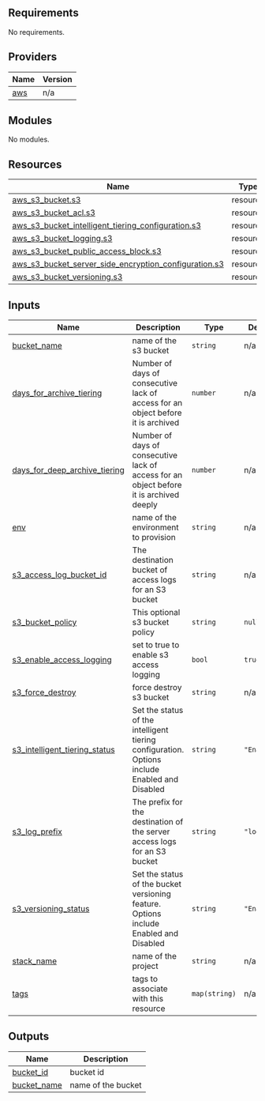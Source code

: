 <!-- BEGIN_TF_DOCS -->
## Requirements

No requirements.

## Providers

| Name | Version |
|------|---------|
| <a name="provider_aws"></a> [aws](#provider\_aws) | n/a |

## Modules

No modules.

## Resources

| Name | Type |
|------|------|
| [aws_s3_bucket.s3](https://registry.terraform.io/providers/hashicorp/aws/latest/docs/resources/s3_bucket) | resource |
| [aws_s3_bucket_acl.s3](https://registry.terraform.io/providers/hashicorp/aws/latest/docs/resources/s3_bucket_acl) | resource |
| [aws_s3_bucket_intelligent_tiering_configuration.s3](https://registry.terraform.io/providers/hashicorp/aws/latest/docs/resources/s3_bucket_intelligent_tiering_configuration) | resource |
| [aws_s3_bucket_logging.s3](https://registry.terraform.io/providers/hashicorp/aws/latest/docs/resources/s3_bucket_logging) | resource |
| [aws_s3_bucket_public_access_block.s3](https://registry.terraform.io/providers/hashicorp/aws/latest/docs/resources/s3_bucket_public_access_block) | resource |
| [aws_s3_bucket_server_side_encryption_configuration.s3](https://registry.terraform.io/providers/hashicorp/aws/latest/docs/resources/s3_bucket_server_side_encryption_configuration) | resource |
| [aws_s3_bucket_versioning.s3](https://registry.terraform.io/providers/hashicorp/aws/latest/docs/resources/s3_bucket_versioning) | resource |

## Inputs

| Name | Description | Type | Default | Required |
|------|-------------|------|---------|:--------:|
| <a name="input_bucket_name"></a> [bucket\_name](#input\_bucket\_name) | name of the s3 bucket | `string` | n/a | yes |
| <a name="input_days_for_archive_tiering"></a> [days\_for\_archive\_tiering](#input\_days\_for\_archive\_tiering) | Number of days of consecutive lack of access for an object before it is archived | `number` | n/a | yes |
| <a name="input_days_for_deep_archive_tiering"></a> [days\_for\_deep\_archive\_tiering](#input\_days\_for\_deep\_archive\_tiering) | Number of days of consecutive lack of access for an object before it is archived deeply | `number` | n/a | yes |
| <a name="input_env"></a> [env](#input\_env) | name of the environment to provision | `string` | n/a | yes |
| <a name="input_s3_access_log_bucket_id"></a> [s3\_access\_log\_bucket\_id](#input\_s3\_access\_log\_bucket\_id) | The destination bucket of access logs for an S3 bucket | `string` | n/a | yes |
| <a name="input_s3_bucket_policy"></a> [s3\_bucket\_policy](#input\_s3\_bucket\_policy) | This optional s3 bucket policy | `string` | `null` | no |
| <a name="input_s3_enable_access_logging"></a> [s3\_enable\_access\_logging](#input\_s3\_enable\_access\_logging) | set to true to enable s3 access logging | `bool` | `true` | no |
| <a name="input_s3_force_destroy"></a> [s3\_force\_destroy](#input\_s3\_force\_destroy) | force destroy s3 bucket | `string` | n/a | yes |
| <a name="input_s3_intelligent_tiering_status"></a> [s3\_intelligent\_tiering\_status](#input\_s3\_intelligent\_tiering\_status) | Set the status of the intelligent tiering configuration. Options include Enabled and Disabled | `string` | `"Enabled"` | no |
| <a name="input_s3_log_prefix"></a> [s3\_log\_prefix](#input\_s3\_log\_prefix) | The prefix for the destination of the server access logs for an S3 bucket | `string` | `"logs/"` | no |
| <a name="input_s3_versioning_status"></a> [s3\_versioning\_status](#input\_s3\_versioning\_status) | Set the status of the bucket versioning feature. Options include Enabled and Disabled | `string` | `"Enabled"` | no |
| <a name="input_stack_name"></a> [stack\_name](#input\_stack\_name) | name of the project | `string` | n/a | yes |
| <a name="input_tags"></a> [tags](#input\_tags) | tags to associate with this resource | `map(string)` | n/a | yes |

## Outputs

| Name | Description |
|------|-------------|
| <a name="output_bucket_id"></a> [bucket\_id](#output\_bucket\_id) | bucket id |
| <a name="output_bucket_name"></a> [bucket\_name](#output\_bucket\_name) | name of the bucket |
<!-- END_TF_DOCS -->